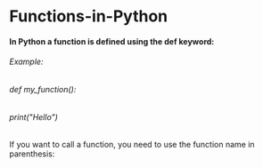 # Functions-in-Python
#### In Python a function is defined using the def keyword:

###### Example:
###### def my_function():
######     print("Hello")
   
If you want to call a function, you need to use the function name in parenthesis:
     
     


